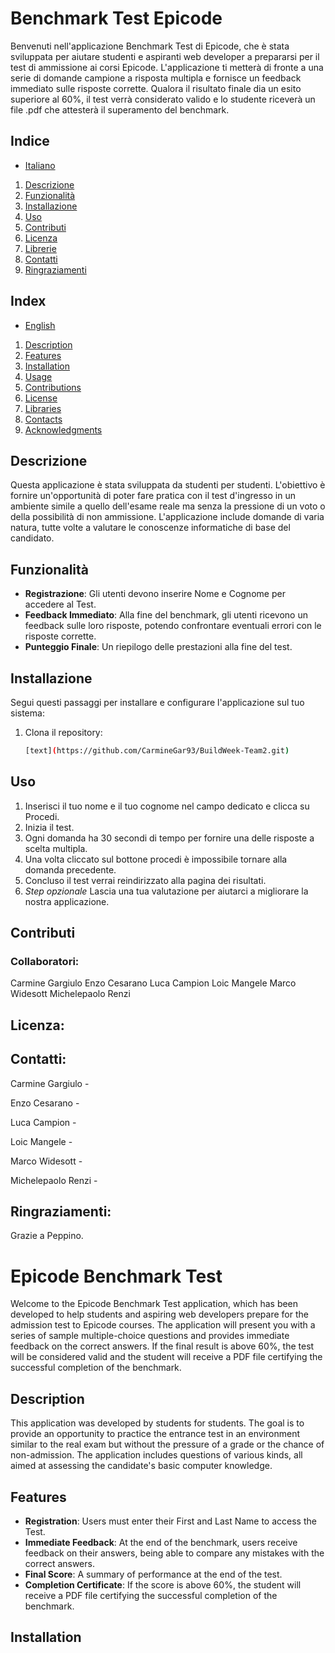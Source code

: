 # Benchmark Test Epicode

Benvenuti nell'applicazione Benchmark Test di Epicode, che è stata sviluppata per aiutare studenti e aspiranti web developer a prepararsi per il test di ammissione ai corsi Epicode. L'applicazione ti metterà di fronte a una serie di domande campione a risposta multipla e fornisce un feedback immediato sulle risposte corrette. Qualora il risultato finale dia un esito superiore al 60%, il test verrà considerato valido e lo studente riceverà un file .pdf che attesterà il superamento del benchmark.

## Indice

- [Italiano](#italiano) 

1. [Descrizione](#descrizione)
2. [Funzionalità](#funzionalità)
3. [Installazione](#installazione)
4. [Uso](#uso)
5. [Contributi](#contributi)
6. [Licenza](#licenza)
7. [Librerie](#librerie)
8. [Contatti](#contatti)
9. [Ringraziamenti](#ringraziamenti)

## Index

- [English](#english)

1. [Description](#description)
2. [Features](#features)
3. [Installation](#installation)
4. [Usage](#usage)
5. [Contributions](#contributions)
6. [License](#license)
7. [Libraries](#libraries)
8. [Contacts](#contacts)
9. [Acknowledgments](#acknowledgments)

## Descrizione

Questa applicazione è stata sviluppata da studenti per studenti. L'obiettivo è fornire un'opportunità di poter fare pratica con il test d'ingresso in un ambiente simile a quello dell'esame reale ma senza la pressione di un  voto o della possibilità di non ammissione. L'applicazione include domande di varia natura, tutte volte a valutare le conoscenze informatiche di base del candidato.

## Funzionalità

- **Registrazione**: Gli utenti devono inserire Nome e Cognome per accedere al Test.
- **Feedback Immediato**: Alla fine del benchmark, gli utenti ricevono un feedback sulle loro risposte, potendo confrontare eventuali errori con le risposte corrette.
- **Punteggio Finale**: Un riepilogo delle prestazioni alla fine del test.

## Installazione

Segui questi passaggi per installare e configurare l'applicazione sul tuo sistema:

1. Clona il repository:
   ```bash
   [text](https://github.com/CarmineGar93/BuildWeek-Team2.git)

## Uso

1. Inserisci il tuo nome e il tuo cognome nel campo dedicato e clicca su Procedi.
2. Inizia il test.
3. Ogni domanda ha 30 secondi di tempo per fornire una delle risposte a scelta multipla.
4. Una volta cliccato sul bottone procedi è impossibile tornare alla domanda precedente.
5. Concluso il test verrai reindirizzato alla pagina dei risultati.
6. *Step opzionale* Lascia una tua valutazione per aiutarci a migliorare la nostra applicazione. 

## Contributi

### Collaboratori: 

Carmine Gargiulo
Enzo Cesarano
Luca Campion
Loic Mangele
Marco Widesott
Michelepaolo Renzi 

## Licenza:

## Contatti:

Carmine Gargiulo - 

Enzo Cesarano - 

Luca Campion - 

Loic Mangele - 

Marco Widesott - 

Michelepaolo Renzi - 

## Ringraziamenti:

Grazie a Peppino.

# Epicode Benchmark Test

Welcome to the Epicode Benchmark Test application, which has been developed to help students and aspiring web developers prepare for the admission test to Epicode courses. The application will present you with a series of sample multiple-choice questions and provides immediate feedback on the correct answers. If the final result is above 60%, the test will be considered valid and the student will receive a PDF file certifying the successful completion of the benchmark.


## Description

This application was developed by students for students. The goal is to provide an opportunity to practice the entrance test in an environment similar to the real exam but without the pressure of a grade or the chance of non-admission. The application includes questions of various kinds, all aimed at assessing the candidate's basic computer knowledge.

## Features

- **Registration**: Users must enter their First and Last Name to access the Test.
- **Immediate Feedback**: At the end of the benchmark, users receive feedback on their answers, being able to compare any mistakes with the correct answers.
- **Final Score**: A summary of performance at the end of the test.
- **Completion Certificate**: If the score is above 60%, the student will receive a PDF file certifying the successful completion of the benchmark.

## Installation

